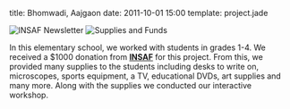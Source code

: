 title: Bhomwadi, Aajgaon
date: 2011-10-01 15:00
template: project.jade

![INSAF Newsletter](/btb/images/INSAF-newsletter.png)
![Supplies and Funds](/btb/images/supplies-and-funds.png)

In this elementary school, we worked with students in grades 1-4. We received a $1000 donation from **[INSAF](http://insafweb.org/)** for this project. From this, we provided many supplies to the students including desks to write on, microscopes, sports equipment, a TV, educational DVDs, art supplies and many more. Along with the supplies we conducted our interactive workshop. 


